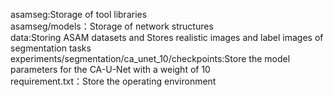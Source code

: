 asamseg:Storage of tool libraries  
asamseg/models：Storage of network structures  
data:Storing ASAM datasets and Stores realistic images and label images of segmentation tasks  
experiments/segmentation/ca_unet_10/checkpoints:Store the model parameters for the CA-U-Net with a weight of 10  
requirement.txt：Store the operating environment  



